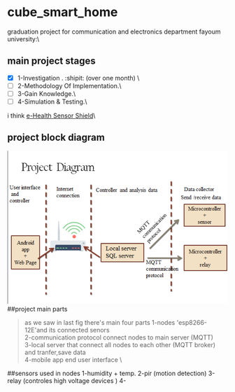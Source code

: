 # cube_smart_home
graduation project for communication and electronics department fayoum university:\
## main project stages 
- [x] 1-Investigation . :shipit:  (over one month) \
- [ ] 2-Methodology Of Implementation.\
- [ ] 3-Gain Knowledge.\
- [ ] 4-Simulation & Testing.\

i think [e-Health Sensor Shield](https://www.cooking-hacks.com/ehealth-sensor-shield-biometric-medical-arduino-raspberry-pi.html)\
## project block diagram 
![](Screenshot.png)
##project main parts 
> as we saw in last fig there's main four parts 
1-nodes 'esp8266-12E'and its connected senors \
2-communication protocol connect nodes to main server (MQTT)\
3-local server that connect all nodes to each other (MQTT broker) and tranfer,save data \
4-mobile app end user interface  \

##sensors used in nodes 
1-humidity + temp.
2-pir (motion detection)
3-relay (controles high voltage devices )
4-

 
